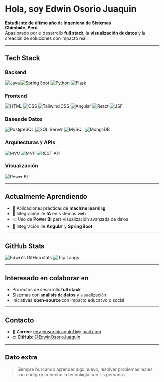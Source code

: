 # Hola, soy Edwin Osorio Juaquin

 **Estudiante de último año de Ingeniería de Sistemas**  
 **Chimbote, Perú**  
 Apasionado por el desarrollo **full stack**, la **visualización de datos** y la creación de soluciones con impacto real.

---

## Tech Stack

### Backend
<p align="left">
  <a href="https://www.java.com/">
    <img src="https://img.shields.io/badge/Java-ED8B00?logo=openjdk&logoColor=white" alt="Java">
  </a>
  <a href="https://spring.io/projects/spring-boot">
    <img src="https://img.shields.io/badge/Spring_Boot-6DB33F?logo=springboot&logoColor=white" alt="Spring Boot">
  </a>
  <a href="https://www.python.org/">
    <img src="https://img.shields.io/badge/Python-3670A0?logo=python&logoColor=ffdd54" alt="Python">
  </a>
  <a href="https://flask.palletsprojects.com/">
    <img src="https://img.shields.io/badge/Flask-000000?logo=flask&logoColor=white" alt="Flask">
  </a>
</p>

### Frontend
<p align="left">
  <img src="https://img.shields.io/badge/HTML5-E34F26?logo=html5&logoColor=white" alt="HTML">
  <img src="https://img.shields.io/badge/CSS3-1572B6?logo=css3&logoColor=white" alt="CSS">
  <img src="https://img.shields.io/badge/Tailwind_CSS-06B6D4?logo=tailwindcss&logoColor=white" alt="Tailwind CSS">
  <img src="https://img.shields.io/badge/Angular-DD0031?logo=angular&logoColor=white" alt="Angular">
  <img src="https://img.shields.io/badge/React-20232A?logo=react&logoColor=61DAFB" alt="React">
  <img src="https://img.shields.io/badge/JSF-2C2255?logo=java&logoColor=white" alt="JSF">
</p>

### Bases de Datos
<p align="left">
  <img src="https://img.shields.io/badge/PostgreSQL-4169E1?logo=postgresql&logoColor=white" alt="PostgreSQL">
  <img src="https://img.shields.io/badge/SQL_Server-CC2927?logo=microsoftsqlserver&logoColor=white" alt="SQL Server">
  <img src="https://img.shields.io/badge/MySQL-4479A1?logo=mysql&logoColor=white" alt="MySQL">
  <img src="https://img.shields.io/badge/MongoDB-47A248?logo=mongodb&logoColor=white" alt="MongoDB">
</p>

### Arquitecturas y APIs
<p align="left">
  <img src="https://img.shields.io/badge/MVC-FF5722?logo=codeforces&logoColor=white" alt="MVC">
  <img src="https://img.shields.io/badge/MVP-673AB7?logo=codeforces&logoColor=white" alt="MVP">
  <img src="https://img.shields.io/badge/REST_API-006400?logo=api&logoColor=white" alt="REST API">
</p>

### Visualización
<p align="left">
  <img src="https://img.shields.io/badge/Power_BI-F2C811?logo=powerbi&logoColor=black" alt="Power BI">
</p>

---

## Actualmente Aprendiendo
- 🤖 Aplicaciones prácticas de **machine learning**
- 🧠 Integración de **IA** en sistemas web
- 📈 Uso de **Power BI** para visualización avanzada de datos
- 🔄 Integración de **Angular** y **Spring Boot**

---

## GitHub Stats

![Edwin's GitHub stats](https://github-readme-stats.vercel.app/api?username=EdwinOsorioJuaquin&show_icons=true&theme=github_dark)
![Top Langs](https://github-readme-stats.vercel.app/api/top-langs/?username=EdwinOsorioJuaquin&layout=compact&theme=github_dark)

---

## Interesado en colaborar en
- Proyectos de desarrollo **full stack**
- Sistemas con **análisis de datos** y visualización
- Iniciativas **open-source** con impacto educativo o social

---

## Contacto

- 📧 **Correo**: edwinosoriojuaquin11@gmail.com  
- 🔙 **GitHub**: [@EdwinOsorioJuaquin](https://github.com/EdwinOsorioJuaquin)

---

## Dato extra
> Siempre buscando aprender algo nuevo, resolver problemas reales con código y conectar la tecnología con las personas.
